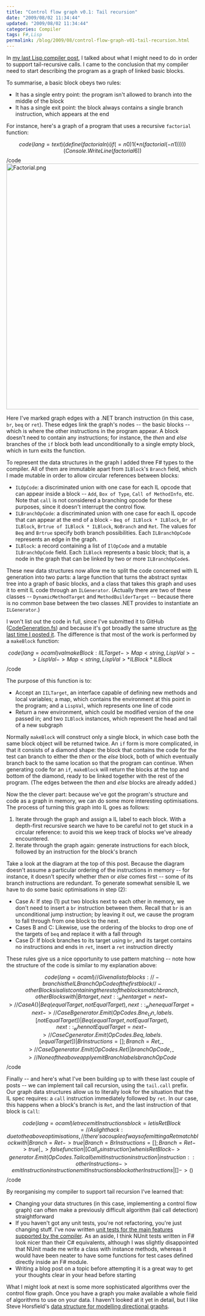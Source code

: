 ```yaml
---
title: "Control flow graph v0.1: Tail recursion"
date: "2009/08/02 11:34:44"
updated: "2009/08/02 11:34:44"
categories: Compiler
tags: F#,Lisp
permalink: /blog/2009/08/control-flow-graph-v01-tail-recursion.html
---
```

In [my last Lisp compiler post](http://www.partario.com/blog/2009/07/whats-a-control-flow-graph.html), I talked about what I might need to do in order to support tail-recursive calls. I came to the conclusion that my compiler need to start describing the program as a graph of linked basic blocks.

To summarise, a basic block obeys two rules:

* It has a single entry point: the program isn't allowed to branch into the middle of the block
* It has a single exit point: the block always contains a single branch instruction, which appears at the end

For instance, here's a graph of a program that uses a recursive `factorial` function:

$$code(lang=text)
(define (factorial n)
  (if (= n 0) 
    1 
    (* n (factorial (- n 1)))))
(Console.WriteLine (factorial 6))
$$/code
<span class="mt-enclosure mt-enclosure-image" style="display: inline;"><img alt="Factorial.png" src="http://www.partario.com/blog/2009/08/02/Factorial.png" width="543" height="643" class="mt-image-none" style="" /></span>

Here I've marked graph edges with a .NET branch instruction (in this case, `br`, `beq` or `ret`). These edges link the graph's nodes -- the basic blocks -- which is where the other instructions in the program appear. A block doesn't need to contain any instructions; for instance, the _then_ and _else_ branches of the `if` block both lead unconditionally to a single empty block, which in turn exits the function.

To represent the data structures in the graph I added three F# types to the compiler. All of them are immutable apart from `ILBlock`'s `Branch` field, which I made mutable in order to allow circular references between blocks:

* `ILOpCode`: a discriminated union with one case for each IL opcode that can appear inside a block -- `Add`, `Box of Type`, `Call of MethodInfo`, etc. Note that `call` is not considered a branching opcode for these purposes, since it doesn't interrupt the control flow.
* `ILBranchOpCode`: a discriminated union with one case for each IL opcode that can appear at the end of a block - `Beq of ILBlock * ILBlock`, `Br of ILBlock`, `Brtrue of ILBlock * ILBlock`, `NoBranch` and `Ret`. The values for `Beq` and `Brtrue` specify both branch possibilities. Each `ILBranchOpCode` represents an edge in the graph.
* `ILBlock`: a record containing a list of `IlOpCode` and a mutable `ILBranchOpCode` field. Each `ILBlock` represents a basic block; that is, a node in the graph that can be linked by two or more `ILBranchOpCode`s.

These new data structures now allow me to split the code concerned with IL generation into two parts: a large function that turns the abstract syntax tree into a graph of basic blocks, and a class that takes this graph and uses it to emit IL code through an `ILGenerator`. (Actually there are two of these classes -- `DynamicMethodTarget` and `MethodBuilderTarget` -- because there is no common base between the two classes .NET provides to instantiate an `ILGenerator`.)

I won't list out the code in full, since I've submitted it to GitHub ([CodeGeneration.fs](http://github.com/timrobinson/fsharp-lisp/blob/cbabb14119c6438126bb563f4e737d5847d0827f/Core/CodeGenerator.fs)) and because it's got broadly the same structure as [the last time I posted it](http://www.partario.com/blog/2009/06/lisp-compiler-in-f-il-generation.html). The difference is that most of the work is performed by a `makeBlock` function:

$$code(lang=ocaml)
val makeBlock : IILTarget -> Map<string, LispVal> -> LispVal -> Map<string, LispVal> * ILBlock * ILBlock
$$/code

The purpose of this function is to:

* Accept an `IILTarget`, an interface capable of defining new methods and local variables; a map, which contains the environment at this point in the program; and a `LispVal`, which represents one line of code
* Return a new environment, which could be modified version of the one passed in; and two `ILBlock` instances, which represent the head and tail of a new subgraph

Normally `makeBlock` will construct only a single block, in which case both the same block object will be returned twice. An `if` form is more complicated, in that it consists of a diamond shape: the block that contains the code for the test can branch to either the _then_ or the _else_ block, both of which eventually branch back to the same location so that the program can continue. When generating code for an `if`, `makeBlock` will return the blocks at the top and bottom of the diamond, ready to be linked together with the rest of the program. (The edges between the _then_ and _else_ blocks are already added.)

Now the the clever part: because we've got the program's structure and code as a graph in memory, we can do some more interesting optimisations. The process of turning this graph into IL goes as follows:

1. Iterate through the graph and assign a IL label to each block. With a depth-first recursive search we have to be careful not to get stuck in a circular reference: to avoid this we keep track of blocks we've already encountered.
2. Iterate through the graph again: generate instructions for each block, followed by an instruction for the block's branch

Take a look at the diagram at the top of this post. Because the diagram doesn't assume a particular ordering of the instructions in memory -- for instance, it doesn't specify whether _then_ or _else_ comes first -- some of its branch instructions are redundant. To generate somewhat sensible IL we have to do some basic optimisations in step (2):

* <span class="alt">Case A:</span> If step (1) put two blocks next to each other in memory, we don't need to insert a `br` instruction between them. Recall that `br` is an unconditional jump instruction; by leaving it out, we cause the program to fall through from one block to the next.
* <span class="alt">Cases B and C:</span> Likewise, use the ordering of the blocks to drop one of the targets of `beq` and replace it with a fall through
* <span class="alt">Case D:</span> If block branches to its target using `br`, and its target contains no instructions and ends in `ret`, insert a `ret` instruction directly

These rules give us a nice opportunity to use pattern matching -- note how the structure of the code is similar to my explanation above:

$$code(lang=ocaml)
// Given a list of blocks:
// - branch is the ILBranchOpCode of the first block
// - otherBlocks is a list containing the rest of the blocks
match branch, otherBlocks with
| Br target, next :: _ 
    when target = next -> // Case A
    ()
| Beq (equalTarget, notEqualTarget), next :: _ 
    when equalTarget = next -> // Case B
    generator.Emit(OpCodes.Bne_Un, labels.[notEqualTarget])
| Beq (equalTarget, notEqualTarget), next :: _ 
    when notEqualTarget = next -> // Case C
    generator.Emit(OpCodes.Beq, labels.[equalTarget])
| Br { Instructions = [ ]; Branch = Ret }, _-> // Case D
    generator.Emit(OpCodes.Ret)
| branchOpCode, _ ->    // None of the above apply
    emitBranch labels branchOpCode
$$/code

Finally -- and here's what I've been building up to with these last couple of posts -- we can implement tail call recursion, using the `tail.call` prefix. Our graph data structures allow us to literally look for the situation that the IL spec requires: a `call` instruction immediately followed by `ret`. In our case, this happens when a block's branch is `Ret`, and the last instruction of that block is `Call`:

$$code(lang=ocaml)
let rec emitInstructions block = 
    let isRetBlock =
        // A slight hack: due to the above optimisations,
        //  there's a couple of ways of emitting a Ret
        match block with
        | { Branch = Ret } -> true
        | { Branch = Br {
            Instructions = [ ]; 
            Branch = Ret } } -> true
        | _ -> false
    function
    | [ Call _ as instruction ] when isRetBlock ->
        generator.Emit(OpCodes.Tailcall)
        emitInstruction instruction
    | instruction :: otherInstructions ->
        emitInstruction instruction
        emitInstructions block otherInstructions
    | [ ] ->
        ()
$$/code

By reorganising my compiler to support tail recursion I've learned that:

* Changing your data structures (in this case, implementing a control flow graph) can often make a previously difficult algorithm (tail call detection) straightforward
* If you haven't got any unit tests, you're not refactoring, you're just changing stuff. I've now written [unit tests for the main features supported by the compiler](http://github.com/timrobinson/fsharp-lisp/blob/cbabb14119c6438126bb563f4e737d5847d0827f/Core.UnitTests/CompilerTests.fs). As an aside, I think NUnit tests written in F# look nicer than their C# equivalents, although I was slightly disappointed that NUnit made me write a class with instance methods, whereas it would have been neater to have some functions for test cases defined directly inside an F# module.
* Writing a blog post on a topic before attempting it is a great way to get your thoughts clear in your head before starting

What I might look at next is some more sophisticated algorithms over the control flow graph. Once you have a graph you make available a whole field of algorithms to use on your data. I haven't looked at it yet in detail, but I like Steve Horsfield's [data structure for modelling directional graphs](http://stevehorsfield.wordpress.com/2009/07/27/f-a-data-structure-for-modelling-directional-graphs/).
